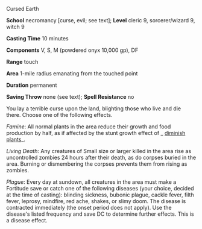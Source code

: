 Cursed Earth

**School** necromancy [curse, evil; see text]; **Level** cleric 9, sorcerer/wizard 9, witch 9

**Casting Time** 10 minutes

**Components** V, S, M (powdered onyx 10,000 gp), DF

**Range** touch

**Area** 1-mile radius emanating from the touched point

**Duration** permanent

**Saving Throw** none (see text); **Spell Resistance** no

You lay a terrible curse upon the land, blighting those who live and die there. Choose one of the following effects.

_Famine_: All normal plants in the area reduce their growth and food production by half, as if affected by the stunt growth effect of _ [diminish plants](spells/diminishPlants#_diminish-plants)_.

_Living Death_: Any creatures of Small size or larger killed in the area rise as uncontrolled zombies 24 hours after their death, as do corpses buried in the area. Burning or dismembering the corpses prevents them from rising as zombies.

_Plague_: Every day at sundown, all creatures in the area must make a Fortitude save or catch one of the following diseases (your choice, decided at the time of casting): blinding sickness, bubonic plague, cackle fever, filth fever, leprosy, mindfire, red ache, shakes, or slimy doom. The disease is contracted immediately (the onset period does not apply). Use the disease's listed frequency and save DC to determine further effects. This is a disease effect.

